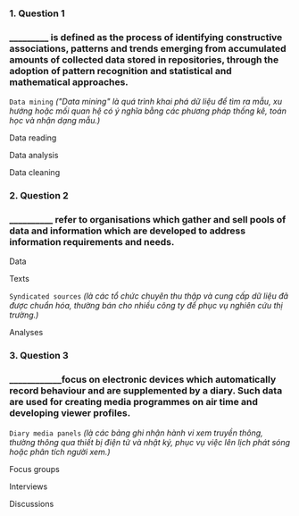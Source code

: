 ### 1. Question 1
### _________ is defined as the process of identifying constructive associations, patterns and trends emerging from accumulated amounts of collected data stored in repositories, through the adoption of pattern recognition and statistical and mathematical approaches. 

``Data mining``
_("Data mining" là quá trình khai phá dữ liệu để tìm ra mẫu, xu hướng hoặc mối quan hệ có ý nghĩa bằng các phương pháp thống kê, toán học và nhận dạng mẫu.)_

Data reading

Data analysis

Data cleaning



### 2. Question 2
### __________ refer to organisations which gather and sell pools of data and information which are developed to address information requirements and needs.

Data

Texts

``Syndicated sources``
_(là các tổ chức chuyên thu thập và cung cấp dữ liệu đã được chuẩn hóa, thường bán cho nhiều công ty để phục vụ nghiên cứu thị trường.)_

Analyses



### 3. Question 3
### ____________focus on electronic devices which automatically record behaviour and are supplemented by a diary. Such data are used for creating media programmes on air time and developing viewer profiles.


``Diary media panels``
_(là các bảng ghi nhận hành vi xem truyền thông, thường thông qua thiết bị điện tử và nhật ký, phục vụ việc lên lịch phát sóng hoặc phân tích người xem.)_

Focus groups

Interviews

Discussions


